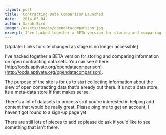 ```yaml
---
layout: post
title:  Contracting Data Comparison Launched
date:   2014-03-04
author: Sarah Bird
image: /assets/images/opendatacomparison.jpg
excerpt: I've hacked together a BETA version for storing and comparing information on open contracting data sets.  You can see it here: [http://ocds.aptivate.org/opendatacomparison](http://ocds.aptivate.org/opendatacomparison).
---
```

[Update: Links for site changed as stage is no longer accessible]


I've hacked together a BETA version for storing and comparing information on open contracting data sets.  You can see it here: [http://ocds.aptivate.org/opendatacomparison](http://ocds.aptivate.org/opendatacomparison).

The purpose of the site is for us to start collecting information about the slew of open contracting data that's already out there. It's not a data store, its a meta-data store if that makes sense.

There's a lot of datasets to process so if you're interested in helping add content that would be really great. Please ping me to get an account, I haven't got round to a sign-up page yet.

There are still lots of pieces to add so please do ask if you'd like to see something that isn't there.
